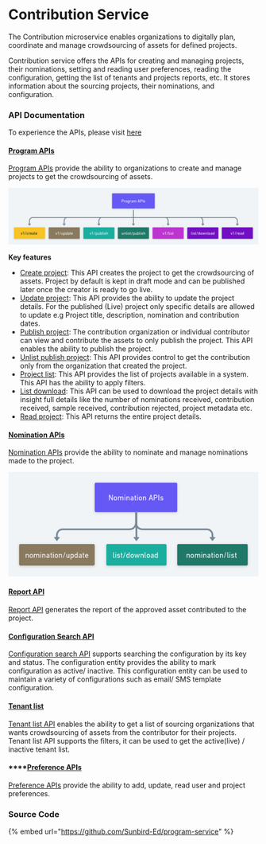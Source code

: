 # Contribution Service

The Contribution microservice enables organizations to digitally plan, coordinate and manage crowdsourcing of assets for defined projects.

Contribution service offers the APIs for creating and managing projects, their nominations, setting and reading user preferences, reading the configuration, getting the list of tenants and projects reports, etc. It stores information about the sourcing projects, their nominations, and configuration.

### API Documentation

To experience the APIs, please visit [here](http://docs.sunbird.org/latest/apis/programsapi/)

#### [Program APIs](http://docs.sunbird.org/latest/apis/programsapi/#tag/Program-CRUD)

[Program APIs](http://docs.sunbird.org/latest/apis/programsapi/#tag/Program-CRUD) provide the ability to organizations to create and manage projects to get the crowdsourcing of assets.

![](<../../.gitbook/assets/Program APIs (1).png>)

**Key features**

* [Create project](http://docs.sunbird.org/latest/apis/programsapi/#operation/CreateProgram200Success): This API creates the project to get the crowdsourcing of assets. Project by default is kept in draft mode and can be published later once the creator is ready to go live.&#x20;
* [Update project](http://docs.sunbird.org/latest/apis/programsapi/#operation/ProgramUpdate200Success): This API provides the ability to update the project details. For the published (Live) project only specific details are allowed to update e.g Project title, description, nomination and contribution dates.
* [Publish project](http://docs.sunbird.org/latest/apis/programsapi/#operation/Program-Publish200Success): The contribution organization or individual contributor can view and contribute the assets to only publish the project. This API enables the ability to publish the project.
* [Unlist publish project](http://docs.sunbird.org/latest/apis/programsapi/#operation/Unlist-Publish400BadRequest): This API provides control to get the contribution only from the organization that created the project.
* [Project list](http://docs.sunbird.org/latest/apis/programsapi/#operation/ProgramListsuccess-200): This API provides the list of projects available in a system. This API has the ability to apply filters.
* [List download](http://docs.sunbird.org/latest/apis/programsapi/#operation/ListDownload200Success): This API can be used to download the project details with insight full details like the number of nominations received, contribution received, sample received, contribution rejected, project metadata etc.
* [Read project](http://docs.sunbird.org/latest/apis/programsapi/#operation/Read-Program-200-Success): This API returns the entire project details.

#### [Nomination APIs](http://docs.sunbird.org/latest/apis/programsapi/#tag/Nomination)

[Nomination APIs](http://docs.sunbird.org/latest/apis/programsapi/#tag/Nomination) provide the ability to nominate and manage nominations made to the project.&#x20;

![](../../.gitbook/assets/nomination.png)

#### [Report API](http://docs.sunbird.org/latest/apis/programsapi/#tag/Report)

[Report API](http://docs.sunbird.org/latest/apis/programsapi/#tag/Report) generates the report of the approved asset contributed to the project.

#### [Configuration Search API](http://docs.sunbird.org/latest/apis/programsapi/#tag/Configuration)

[Configuration search API](http://docs.sunbird.org/latest/apis/programsapi/#tag/Configuration) supports searching the configuration by its key and status. The configuration entity provides the ability to mark configuration as active/ inactive. This configuration entity can be used to maintain a variety of configurations such as email/ SMS template configuration.&#x20;

#### [Tenant list ](http://docs.sunbird.org/latest/apis/programsapi/#tag/Tenant-list)

[Tenant list API](http://docs.sunbird.org/latest/apis/programsapi/#tag/Tenant-list) enables the ability to get a list of sourcing organizations that wants crowdsourcing of assets from the contributor for their projects. Tenant list API supports the filters, it can be used to get the active(live) / inactive tenant list.

#### ****[**Preference APIs**](http://docs.sunbird.org/latest/apis/programsapi/#tag/Preference)

[Preference APIs](http://docs.sunbird.org/latest/apis/programsapi/#tag/Preference) provide the ability to add, update, read user and project preferences.&#x20;

### Source Code

{% embed url="https://github.com/Sunbird-Ed/program-service" %}

